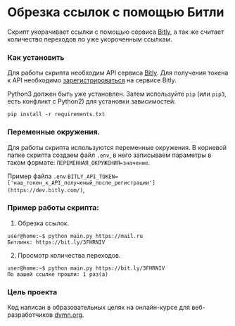 # Обрезка ссылок с помощью Битли

Скрипт укорачивает ссылки с помощью сервиса [Bitly](https://bitly.com/), 
а так же считает количество переходов по уже укороченным ссылкам.

### Как установить

Для работы скрипта необходим API сервиса [Bitly](https://bitly.com/).
Для получения токена к API необходимо [зарегистрироваться](https://bitly.com/a/sign_up) на сервисе Bitly.

Python3 должен быть уже установлен. 
Затем используйте `pip` (или `pip3`, есть конфликт с Python2) для установки зависимостей:
```
pip install -r requirements.txt
```

### Переменные окружения.

Для работы скрипта используются переменные окружения. В корневой папке скрипта создаем файл `.env`, в него записываем параметры
в таком формате: `ПЕРЕМЕННАЯ_ОКРУЖЕНИЯ=значение`.

Пример файла `.env`
`BITLY_API_TOKEN=['наш_токен_к_API_полученый_после_регистрации'](https://dev.bitly.com/)`,

### Пример работы скрипта:

1. Обрезка ссылок.
```
user@home:~$ python main.py https://mail.ru
Битлинк: https://bit.ly/3FHRNIV

```
2. Просмотр количества переходов.
```
user@home:~$ python main.py https://bit.ly/3FHRNIV
По вашей ссылке прошли: 1 раз(a)

```

### Цель проекта

Код написан в образовательных целях на онлайн-курсе для веб-разработчиков [dvmn.org](https://dvmn.org/).